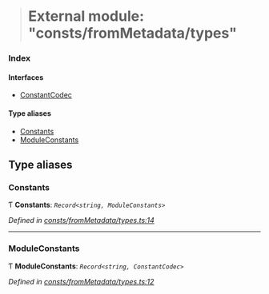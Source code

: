 > # External module: "consts/fromMetadata/types"

### Index

#### Interfaces

* [ConstantCodec](../interfaces/_consts_frommetadata_types_.constantcodec.md)

#### Type aliases

* [Constants](_consts_frommetadata_types_.md#constants)
* [ModuleConstants](_consts_frommetadata_types_.md#moduleconstants)

## Type aliases

###  Constants

Ƭ **Constants**: *`Record<string, ModuleConstants>`*

*Defined in [consts/fromMetadata/types.ts:14](https://github.com/polkadot-js/api/blob/4bdbacb/packages/api-metadata/src/consts/fromMetadata/types.ts#L14)*

___

###  ModuleConstants

Ƭ **ModuleConstants**: *`Record<string, ConstantCodec>`*

*Defined in [consts/fromMetadata/types.ts:12](https://github.com/polkadot-js/api/blob/4bdbacb/packages/api-metadata/src/consts/fromMetadata/types.ts#L12)*